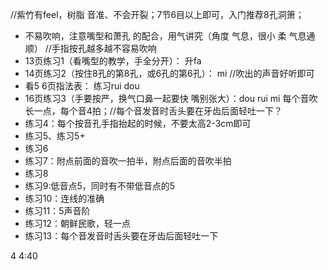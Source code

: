 //紫竹有feel，树脂 音准、不会开裂；7节6目以上即可，入门推荐8孔洞箫；

- 不易吹响，注意嘴型和萧孔 的配合，用气讲究（角度 气息，很小 柔 气息通顺） //手指按孔越多越不容易吹响
- 13页练习1（看嘴型的教学，手全分开）：   升fa
- 14页练习2（按住8孔的第8孔，或6孔的第6孔）：   mi  //吹出的声音好听即可
- 看5 6页指法表： 练习rui  dou
- 16页练习3（手要按严，换气口鼻一起要快  嘴别张大）：dou rui mi 每个音吹长一点，每个音4拍；//每个音发音时舌头要在牙齿后面轻吐一下？
- 练习4：每个按音孔手指抬起的时候，不要太高2-3cm即可
- 练习5、练习5+
- 练习6
- 练习7：附点前面的音吹一拍半，附点后面的音吹半拍
- 练习8
- 练习9:低音点5，同时有不带低音点的5
- 练习10：连线的准确
- 练习11：5声音阶
- 练习12：朝鲜民歌，轻一点
- 练习13：每个音发音时舌头要在牙齿后面轻吐一下

4  4:40


